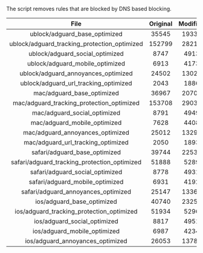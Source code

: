 The script removes rules that are blocked by DNS based blocking.


| File | Original | Modified |
|:----:|:-----:|:-----:|
| ublock/adguard_base_optimized | 35545 | 19335 |
| ublock/adguard_tracking_protection_optimized | 152799 | 28217 |
| ublock/adguard_social_optimized | 8747 | 4913 |
| ublock/adguard_mobile_optimized | 6913 | 4173 |
| ublock/adguard_annoyances_optimized | 24502 | 13028 |
| ublock/adguard_url_tracking_optimized | 2043 | 1886 |
| mac/adguard_base_optimized | 36967 | 20707 |
| mac/adguard_tracking_protection_optimized | 153708 | 29036 |
| mac/adguard_social_optimized | 8791 | 4949 |
| mac/adguard_mobile_optimized | 7628 | 4408 |
| mac/adguard_annoyances_optimized | 25012 | 13290 |
| mac/adguard_url_tracking_optimized | 2050 | 1893 |
| safari/adguard_base_optimized | 39744 | 22539 |
| safari/adguard_tracking_protection_optimized | 51888 | 5289 |
| safari/adguard_social_optimized | 8778 | 4931 |
| safari/adguard_mobile_optimized | 6931 | 4192 |
| safari/adguard_annoyances_optimized | 25147 | 13366 |
| ios/adguard_base_optimized | 40740 | 23258 |
| ios/adguard_tracking_protection_optimized | 51934 | 5296 |
| ios/adguard_social_optimized | 8817 | 4951 |
| ios/adguard_mobile_optimized | 6987 | 4234 |
| ios/adguard_annoyances_optimized | 26053 | 13782 |